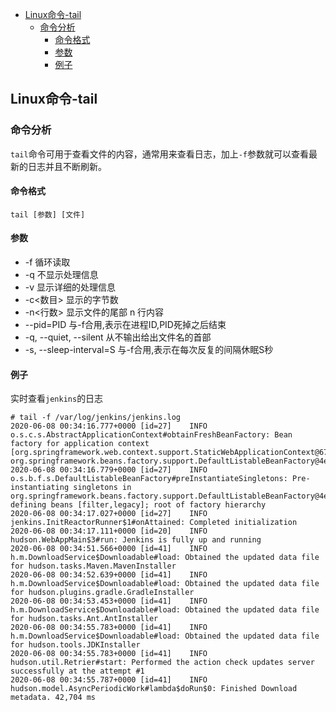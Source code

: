 <!-- START doctoc generated TOC please keep comment here to allow auto update -->
<!-- DON'T EDIT THIS SECTION, INSTEAD RE-RUN doctoc TO UPDATE -->

- [Linux命令-tail](#linux%E5%91%BD%E4%BB%A4-tail)
  - [命令分析](#%E5%91%BD%E4%BB%A4%E5%88%86%E6%9E%90)
    - [命令格式](#%E5%91%BD%E4%BB%A4%E6%A0%BC%E5%BC%8F)
    - [参数](#%E5%8F%82%E6%95%B0)
    - [例子](#%E4%BE%8B%E5%AD%90)

<!-- END doctoc generated TOC please keep comment here to allow auto update -->

## Linux命令-tail

### 命令分析

`tail`命令可用于查看文件的内容，通常用来查看日志，加上`-f`参数就可以查看最新的日志并且不断刷新。

#### 命令格式

````
tail [参数] [文件]  
````

#### 参数

- -f 循环读取
- -q 不显示处理信息
- -v 显示详细的处理信息
- -c<数目> 显示的字节数
- -n<行数> 显示文件的尾部 n 行内容
- --pid=PID 与-f合用,表示在进程ID,PID死掉之后结束
- -q, --quiet, --silent 从不输出给出文件名的首部
- -s, --sleep-interval=S 与-f合用,表示在每次反复的间隔休眠S秒

#### 例子

实时查看`jenkins`的日志

````
# tail -f /var/log/jenkins/jenkins.log
2020-06-08 00:34:16.777+0000 [id=27]	INFO	o.s.c.s.AbstractApplicationContext#obtainFreshBeanFactory: Bean factory for application context [org.springframework.web.context.support.StaticWebApplicationContext@67401a8e]: org.springframework.beans.factory.support.DefaultListableBeanFactory@4eb5cf66
2020-06-08 00:34:16.779+0000 [id=27]	INFO	o.s.b.f.s.DefaultListableBeanFactory#preInstantiateSingletons: Pre-instantiating singletons in org.springframework.beans.factory.support.DefaultListableBeanFactory@4eb5cf66: defining beans [filter,legacy]; root of factory hierarchy
2020-06-08 00:34:17.027+0000 [id=27]	INFO	jenkins.InitReactorRunner$1#onAttained: Completed initialization
2020-06-08 00:34:17.111+0000 [id=20]	INFO	hudson.WebAppMain$3#run: Jenkins is fully up and running
2020-06-08 00:34:51.566+0000 [id=41]	INFO	h.m.DownloadService$Downloadable#load: Obtained the updated data file for hudson.tasks.Maven.MavenInstaller
2020-06-08 00:34:52.639+0000 [id=41]	INFO	h.m.DownloadService$Downloadable#load: Obtained the updated data file for hudson.plugins.gradle.GradleInstaller
2020-06-08 00:34:53.453+0000 [id=41]	INFO	h.m.DownloadService$Downloadable#load: Obtained the updated data file for hudson.tasks.Ant.AntInstaller
2020-06-08 00:34:55.783+0000 [id=41]	INFO	h.m.DownloadService$Downloadable#load: Obtained the updated data file for hudson.tools.JDKInstaller
2020-06-08 00:34:55.783+0000 [id=41]	INFO	hudson.util.Retrier#start: Performed the action check updates server successfully at the attempt #1
2020-06-08 00:34:55.787+0000 [id=41]	INFO	hudson.model.AsyncPeriodicWork#lambda$doRun$0: Finished Download metadata. 42,704 ms
````